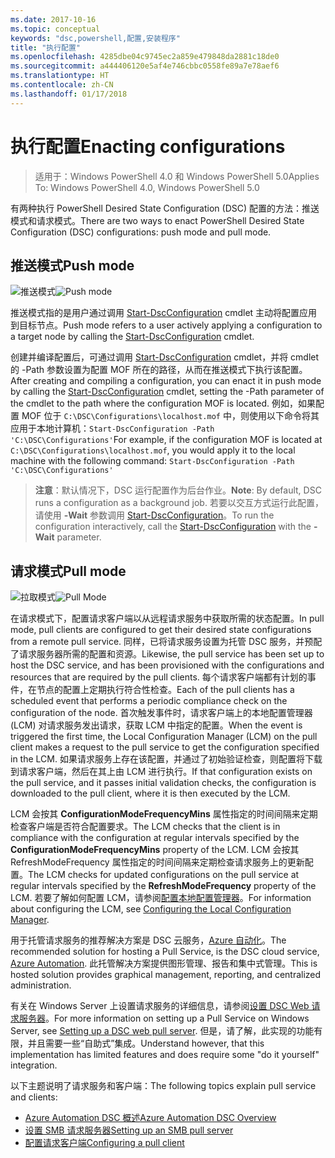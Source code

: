 ```yaml
---
ms.date: 2017-10-16
ms.topic: conceptual
keywords: "dsc,powershell,配置,安装程序"
title: "执行配置"
ms.openlocfilehash: 4285dbe04c9745ec2a859e479848da2881c18de0
ms.sourcegitcommit: a444406120e5af4e746cbbc0558fe89a7e78aef6
ms.translationtype: HT
ms.contentlocale: zh-CN
ms.lasthandoff: 01/17/2018
---
```

# <a name="enacting-configurations"></a><span data-ttu-id="62baf-103">执行配置</span><span class="sxs-lookup"><span data-stu-id="62baf-103">Enacting configurations</span></span>

><span data-ttu-id="62baf-104">适用于：Windows PowerShell 4.0 和 Windows PowerShell 5.0</span><span class="sxs-lookup"><span data-stu-id="62baf-104">Applies To: Windows PowerShell 4.0, Windows PowerShell 5.0</span></span>

<span data-ttu-id="62baf-105">有两种执行 PowerShell Desired State Configuration (DSC) 配置的方法：推送模式和请求模式。</span><span class="sxs-lookup"><span data-stu-id="62baf-105">There are two ways to enact PowerShell Desired State Configuration (DSC) configurations: push mode and pull mode.</span></span>

## <a name="push-mode"></a><span data-ttu-id="62baf-106">推送模式</span><span class="sxs-lookup"><span data-stu-id="62baf-106">Push mode</span></span>

<span data-ttu-id="62baf-107">![推送模式](images/pushModel.png "推送模式的工作原理")</span><span class="sxs-lookup"><span data-stu-id="62baf-107">![Push mode](images/pushModel.png "How push mode works")</span></span>

<span data-ttu-id="62baf-108">推送模式指的是用户通过调用 [Start-DscConfiguration](https://technet.microsoft.com/en-us/library/dn521623.aspx) cmdlet 主动将配置应用到目标节点。</span><span class="sxs-lookup"><span data-stu-id="62baf-108">Push mode refers to a user actively applying a configuration to a target node by calling the [Start-DscConfiguration](https://technet.microsoft.com/en-us/library/dn521623.aspx) cmdlet.</span></span>

<span data-ttu-id="62baf-109">创建并编译配置后，可通过调用 [Start-DscConfiguration](https://technet.microsoft.com/en-us/library/dn521623.aspx) cmdlet，并将 cmdlet 的 -Path 参数设置为配置 MOF 所在的路径，从而在推送模式下执行该配置。</span><span class="sxs-lookup"><span data-stu-id="62baf-109">After creating and compiling a configuration, you can enact it in push mode by calling the [Start-DscConfiguration](https://technet.microsoft.com/en-us/library/dn521623.aspx) cmdlet, setting the -Path parameter of the cmdlet to the path where the configuration MOF is located.</span></span>
<span data-ttu-id="62baf-110">例如，如果配置 MOF 位于 `C:\DSC\Configurations\localhost.mof` 中，则使用以下命令将其应用于本地计算机：`Start-DscConfiguration -Path 'C:\DSC\Configurations'`</span><span class="sxs-lookup"><span data-stu-id="62baf-110">For example, if the configuration MOF is located at `C:\DSC\Configurations\localhost.mof`, you would apply it to the local machine with the following command: `Start-DscConfiguration -Path 'C:\DSC\Configurations'`</span></span>

> <span data-ttu-id="62baf-111">__注意__：默认情况下，DSC 运行配置作为后台作业。</span><span class="sxs-lookup"><span data-stu-id="62baf-111">__Note__: By default, DSC runs a configuration as a background job.</span></span> <span data-ttu-id="62baf-112">若要以交互方式运行此配置，请使用 __-Wait__ 参数调用 [Start-DscConfiguration](https://technet.microsoft.com/library/dn521623.aspx)。</span><span class="sxs-lookup"><span data-stu-id="62baf-112">To run the configuration interactively, call the [Start-DscConfiguration](https://technet.microsoft.com/library/dn521623.aspx) with the __-Wait__ parameter.</span></span>

## <a name="pull-mode"></a><span data-ttu-id="62baf-113">请求模式</span><span class="sxs-lookup"><span data-stu-id="62baf-113">Pull mode</span></span>

<span data-ttu-id="62baf-114">![拉取模式](images/pullModel.png "拉取模式的工作原理")</span><span class="sxs-lookup"><span data-stu-id="62baf-114">![Pull Mode](images/pullModel.png "How pull mode works")</span></span>

<span data-ttu-id="62baf-115">在请求模式下，配置请求客户端以从远程请求服务中获取所需的状态配置。</span><span class="sxs-lookup"><span data-stu-id="62baf-115">In pull mode, pull clients are configured to get their desired state configurations from a remote pull service.</span></span>
<span data-ttu-id="62baf-116">同样，已将请求服务设置为托管 DSC 服务，并预配了请求服务器所需的配置和资源。</span><span class="sxs-lookup"><span data-stu-id="62baf-116">Likewise, the pull service has been set up to host the DSC service, and has been provisioned with the configurations and resources that are required by the pull clients.</span></span>
<span data-ttu-id="62baf-117">每个请求客户端都有计划的事件，在节点的配置上定期执行符合性检查。</span><span class="sxs-lookup"><span data-stu-id="62baf-117">Each of the pull clients has a scheduled event that performs a periodic compliance check on the configuration of the node.</span></span>
<span data-ttu-id="62baf-118">首次触发事件时，请求客户端上的本地配置管理器 (LCM) 对请求服务发出请求，获取 LCM 中指定的配置。</span><span class="sxs-lookup"><span data-stu-id="62baf-118">When the event is triggered the first time, the Local Configuration Manager (LCM) on the pull client makes a request to the pull service to get the configuration specified in the LCM.</span></span>
<span data-ttu-id="62baf-119">如果请求服务上存在该配置，并通过了初始验证检查，则配置将下载到请求客户端，然后在其上由 LCM 进行执行。</span><span class="sxs-lookup"><span data-stu-id="62baf-119">If that configuration exists on the pull service, and it passes initial validation checks, the configuration is downloaded to the pull client, where it is then executed by the LCM.</span></span>

<span data-ttu-id="62baf-120">LCM 会按其 **ConfigurationModeFrequencyMins** 属性指定的时间间隔来定期检查客户端是否符合配置要求。</span><span class="sxs-lookup"><span data-stu-id="62baf-120">The LCM checks that the client is in compliance with the configuration at regular intervals specified by the **ConfigurationModeFrequencyMins** property of the LCM.</span></span>
<span data-ttu-id="62baf-121">LCM 会按其 RefreshModeFrequency 属性指定的时间间隔来定期检查请求服务上的更新配置。</span><span class="sxs-lookup"><span data-stu-id="62baf-121">The LCM checks for updated configurations on the pull service at regular intervals specified by the **RefreshModeFrequency** property of the LCM.</span></span>
<span data-ttu-id="62baf-122">若要了解如何配置 LCM，请参阅[配置本地配置管理器](metaConfig.md)。</span><span class="sxs-lookup"><span data-stu-id="62baf-122">For information about configuring the LCM, see [Configuring the Local Configuration Manager](metaConfig.md).</span></span>

<span data-ttu-id="62baf-123">用于托管请求服务的推荐解决方案是 DSC 云服务，[Azure 自动化](https://azure.microsoft.com/en-us/services/automation/)。</span><span class="sxs-lookup"><span data-stu-id="62baf-123">The recommended solution for hosting a Pull Service, is the DSC cloud service, [Azure Automation](https://azure.microsoft.com/en-us/services/automation/).</span></span>
<span data-ttu-id="62baf-124">此托管解决方案提供图形管理、报告和集中式管理。</span><span class="sxs-lookup"><span data-stu-id="62baf-124">This is hosted solution provides graphical management, reporting, and centralized administration.</span></span>

<span data-ttu-id="62baf-125">有关在 Windows Server 上设置请求服务的详细信息，请参阅[设置 DSC Web 请求服务器](pullServer.md)。</span><span class="sxs-lookup"><span data-stu-id="62baf-125">For more information on setting up a Pull Service on Windows Server, see [Setting up a DSC web pull server](pullServer.md).</span></span>
<span data-ttu-id="62baf-126">但是，请了解，此实现的功能有限，并且需要一些“自助式”集成。</span><span class="sxs-lookup"><span data-stu-id="62baf-126">Understand however, that this implementation has limited features and does require some "do it yourself" integration.</span></span>

<span data-ttu-id="62baf-127">以下主题说明了请求服务和客户端：</span><span class="sxs-lookup"><span data-stu-id="62baf-127">The following topics explain pull service and clients:</span></span>

- [<span data-ttu-id="62baf-128">Azure Automation DSC 概述</span><span class="sxs-lookup"><span data-stu-id="62baf-128">Azure Automation DSC Overview</span></span>](https://docs.microsoft.com/en-us/azure/automation/automation-dsc-overview)
- [<span data-ttu-id="62baf-129">设置 SMB 请求服务器</span><span class="sxs-lookup"><span data-stu-id="62baf-129">Setting up an SMB pull server</span></span>](pullServerSMB.md)
- [<span data-ttu-id="62baf-130">配置请求客户端</span><span class="sxs-lookup"><span data-stu-id="62baf-130">Configuring a pull client</span></span>](pullClientConfigID.md)
